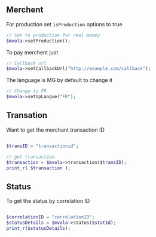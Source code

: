 ## Merchent

For production set `isProduction` options to true
```php
// Set to production for real money
$mvola->setProduction();

```

To pay merchent just 

```php
// Callback url
$mvola->setCallbackUrl("http://example.com/callback");

```

The language is MG by default to change it

```php
// Change to FR
$mvola->setUpLangue("FR");
```
## Transation 
Want to get the merchant transaction ID

```php

$transID = "transactionid";

// get transaction
$transaction = $mvola->transaction($transID);
print_r( $transaction );

```

## Status
To get the status by correlation ID

```php

$correlationID = "correlationID";
$statusDetails = $mvola->status($statId);
print_r($statusDetails);
```